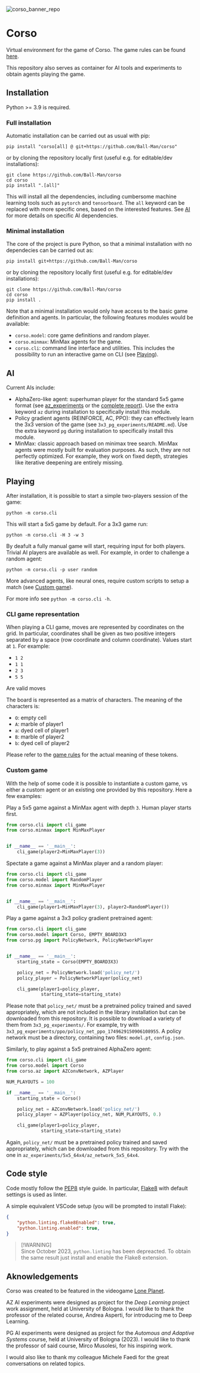 ![corso_banner_repo](https://github.com/Ball-Man/corso/assets/12080380/988af775-e6fd-4c3b-8f81-265979ffdd67)
# Corso

Virtual environment for the game of Corso. The game rules can be found [here](https://gist.github.com/Ball-Man/30c5cad7b906910522b84c1741ad9268).

This repository also serves as container for AI tools and experiments to obtain agents playing the game.

## Installation
Python >= 3.9 is required.


### Full installation
Automatic installation can be carried out as usual with pip:
```
pip install "corso[all] @ git+https://github.com/Ball-Man/corso"
```
or by cloning the repository locally first (useful e.g. for editable/dev installations):
```
git clone https://github.com/Ball-Man/corso
cd corso
pip install ".[all]"
```
This will install all the dependencies, including cumbersome machine learning tools such as `pytorch` and `tensorboard`. The `all` keyword can be replaced with more specific ones, based on the interested features. See [AI](#ai) for more details on specific AI dependencies.

### Minimal installation
The core of the project is pure Python, so that a minimal installation with no dependecies can be carried out as:
```
pip install git+https://github.com/Ball-Man/corso
```
or by cloning the repository locally first (useful e.g. for editable/dev installations):
```
git clone https://github.com/Ball-Man/corso
cd corso
pip install .
```
Note that a minimal installation would only have access to the basic game definition and agents. In particular, the following features modules would be available:
* `corso.model`: core game definitions and random player.
* `corso.minmax`: MinMax agents for the game.
* `corso.cli`: command line interface and utilities. This includes the possibility to run an interactive game on CLI (see [Playing](#playing)).


## AI
Current AIs include:
* AlphaZero-like agent: superhuman player for the standard 5x5 game format (see [az_experiments](az_experiments/README.md) or the [complete report](az_experiments/Mastering_the_game_of_Corso_without_human_knowledge.pdf)). Use the extra keyword `az` during installation to specifically install this module.
* Policy gradient agents (REINFORCE, AC, PPO): they can effectively learn the 3x3 version of the game (see `3x3_pg_experiments/README.md`). Use the extra keyword `pg` during installation to specifically install this module.
* MinMax: classic approach based on minimax tree search. MinMax agents were mostly built for evaluation purposes. As such, they are not perfectly optimized. For example, they work on fixed depth, strategies like iterative deepening are entirely missing.

## Playing
After installation, it is possible to start a simple two-players session of the game:
```
python -m corso.cli
```
This will start a 5x5 game by default. For a 3x3 game run:
```
python -m corso.cli -H 3 -w 3
```

By deafult a fully manual game will start, requiring input for both players. Trivial AI players are available as well. For example, in order to challenge a random agent:
```
python -m corso.cli -p user random
```
More advanced agents, like neural ones, require custom scripts to setup a match (see [Custom game](#custom-game)).

For more info see `python -m corso.cli -h`.

### CLI game representation
When playing a CLI game, moves are represented by coordinates on the grid. In particular, coordinates shall be given as two positive integers separated by a space (row coordinate and column coordinate). Values start at `1`. For example:
* `1 2`
* `1 1`
* `2 3`
* `5 5`

Are valid moves

The board is represented as a matrix of characters. The meaning of the characters is:
* `O`: empty cell
* `A`: marble of player1
* `a`: dyed cell of player1
* `B`: marble of player2
* `b`: dyed cell of player2

Please refer to the [game rules](https://gist.github.com/Ball-Man/30c5cad7b906910522b84c1741ad9268) for the actual meaning of these tokens.

### Custom game
With the help of some code it is possible to instantiate a custom game, vs either a custom agent or an existing one provided by this repository. Here a few examples:

Play a 5x5 game against a MinMax agent with depth `3`. Human player starts first.
```py
from corso.cli import cli_game
from corso.minmax import MinMaxPlayer


if __name__ == '__main__':
    cli_game(player2=MinMaxPlayer(3))
```

Spectate a game against a MinMax player and a random player:
```py
from corso.cli import cli_game
from corso.model import RandomPlayer
from corso.minmax import MinMaxPlayer


if __name__ == '__main__':
    cli_game(player1=MinMaxPlayer(3), player2=RandomPlayer())
```

Play a game against a 3x3 policy gradient pretrained agent:
```py
from corso.cli import cli_game
from corso.model import Corso, EMPTY_BOARD3X3
from corso.pg import PolicyNetwork, PolicyNetworkPlayer


if __name__ == '__main__':
    starting_state = Corso(EMPTY_BOARD3X3)

    policy_net = PolicyNetwork.load('policy_net/')
    policy_player = PolicyNetworkPlayer(policy_net)

    cli_game(player1=policy_player,
             starting_state=starting_state)
```
Please note that `policy_net/` must be a pretrained policy trained and saved appropriately, which are not included in the library installation but can be downloaded from this repository. It is possible to download a variety of them from `3x3_pg_experiments/`. For example, try with `3x3_pg_experiments/ppo/policy_net_ppo_1749629150906108955`. A policy network must be a directory, containing two files: `model.pt`, `config.json`.

Similarly, to play against a 5x5 pretrained AlphaZero agent:
```py
from corso.cli import cli_game
from corso.model import Corso
from corso.az import AZConvNetwork, AZPlayer

NUM_PLAYOUTS = 100

if __name__ == '__main__':
    starting_state = Corso()

    policy_net = AZConvNetwork.load('policy_net/')
    policy_player = AZPlayer(policy_net, NUM_PLAYOUTS, 0.)

    cli_game(player1=policy_player,
             starting_state=starting_state)
```
Again, `policy_net/` must be a pretrained policy trained and saved appropriately, which can be downloaded from this repository. Try with the one in `az_experiments/5x5_64x4/az_network_5x5_64x4`.

## Code style
Code mostly follow the [PEP8](https://peps.python.org/pep-0008/) style guide. In particular, [Flake8](https://flake8.pycqa.org/en/latest/) with default settings is used as linter.

A simple equivalent VSCode setup (you will be prompted to install Flake):
```json
{
    "python.linting.flake8Enabled": true,
    "python.linting.enabled": true,
}
```
> [!WARNING]\
> Since October 2023, `python.linting` has been depreacted. To obtain the same result just install and enable the Flake8 extension.

## Aknowledgements
Corso was created to be featured in the videogame [Lone Planet](https://store.steampowered.com/app/1933170/Lone_Planet/).

AZ AI experiments were designed as project for the *Deep Learning* project work assignment, held at University
of Bologna. I would like to thank the professor of the related course, Andrea Asperti, for introducing me to Deep Learning.

PG AI experiments were designed as project for the *Automous and Adaptive Systems* course, held at University
of Bologna (2023). I would like to thank the professor of said course, Mirco Musolesi, for his
inspiring work.

I would also like to thank my colleague Michele Faedi for the great conversations on
related topics.
